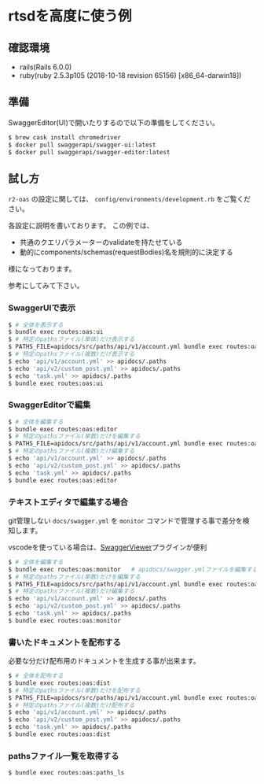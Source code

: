 # rtsdを高度に使う例

## 確認環境

- rails(Rails 6.0.0)
- ruby(ruby 2.5.3p105 (2018-10-18 revision 65156) [x86_64-darwin18])

## 準備

SwaggerEditor(UI)で開いたりするので以下の準備をしてください。

```bash
$ brew cask install chromedriver
$ docker pull swaggerapi/swagger-ui:latest
$ docker pull swaggerapi/swagger-editor:latest
```

## 試し方

`r2-oas` の設定に関しては、 `config/environments/development.rb` をご覧ください。

各設定に説明を書いております。
この例では、

- 共通のクエリパラメーターのvalidateを持たせている
- 動的にcomponents/schemas(requestBodies)名を規則的に決定する

様になっております。

参考にしてみて下さい。

### SwaggerUIで表示

```bash
$ # 全体を表示する
$ bundle exec routes:oas:ui
$ # 特定のpathsファイル(単体)だけ表示する
$ PATHS_FILE=apidocs/src/paths/api/v1/account.yml bundle exec routes:oas:ui
$ # 特定のpathsファイル(複数)だけ表示する
$ echo 'api/v1/account.yml' >> apidocs/.paths
$ echo 'api/v2/custom_post.yml' >> apidocs/.paths
$ echo 'task.yml' >> apidocs/.paths
$ bundle exec routes:oas:ui
```

### SwaggerEditorで編集

```bash
$ # 全体を編集する
$ bundle exec routes:oas:editor
$ # 特定のpathsファイル(単数)だけを編集する
$ PATHS_FILE=apidocs/src/paths/api/v1/account.yml bundle exec routes:oas:editor
$ # 特定のpathsファイル(複数)だけ編集する
$ echo 'api/v1/account.yml' >> apidocs/.paths
$ echo 'api/v2/custom_post.yml' >> apidocs/.paths
$ echo 'task.yml' >> apidocs/.paths
$ bundle exec routes:oas:editor
```

### テキストエディタで編集する場合

git管理しない `docs/swagger.yml` を `monitor` コマンドで管理する事で差分を検知します。

vscodeを使っている場合は、[SwaggerViewer](https://marketplace.visualstudio.com/items?itemName=Arjun.swagger-viewer)プラグインが便利

```bash
$ # 全体を編集する
$ bundle exec routes:oas:monitor   # apidocs/swagger.ymlファイルを編集する。
$ # 特定のpathsファイル(単数)だけを編集する
$ PATHS_FILE=apidocs/src/paths/api/v1/account.yml bundle exec routes:oas:monitor
$ # 特定のpathsファイル(複数)だけ編集する
$ echo 'api/v1/account.yml' >> apidocs/.paths
$ echo 'api/v2/custom_post.yml' >> apidocs/.paths
$ echo 'task.yml' >> apidocs/.paths
$ bundle exec routes:oas:monitor
```

### 書いたドキュメントを配布する

必要な分だけ配布用のドキュメントを生成する事が出来ます。

```bash
$ # 全体を配布する
$ bundle exec routes:oas:dist
$ # 特定のpathsファイル(単数)だけを配布する
$ PATHS_FILE=apidocs/src/paths/api/v1/account.yml bundle exec routes:oas:dist
$ # 特定のpathsファイル(複数)だけ配布する
$ echo 'api/v1/account.yml' >> apidocs/.paths
$ echo 'api/v2/custom_post.yml' >> apidocs/.paths
$ echo 'task.yml' >> apidocs/.paths
$ bundle exec routes:oas:dist
```

### pathsファイル一覧を取得する

```bash
$ bundle exec routes:oas:paths_ls
```
